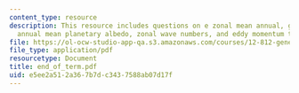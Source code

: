```yaml
---
content_type: resource
description: This resource includes questions on e zonal mean annual, global mean
  annual mean planetary albedo, zonal wave numbers, and eddy momentum transport.
file: https://ol-ocw-studio-app-qa.s3.amazonaws.com/courses/12-812-general-circulation-of-the-earths-atmosphere-fall-2005/e5ee2a512a367b7dc3437588ab07d17f_end_of_term.pdf
file_type: application/pdf
resourcetype: Document
title: end_of_term.pdf
uid: e5ee2a51-2a36-7b7d-c343-7588ab07d17f
---
```

